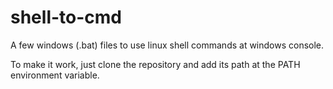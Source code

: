 # shell-to-cmd
A few windows (.bat) files to use linux shell commands at windows console.

To make it work, just clone the repository and add its path at the PATH environment variable.
